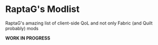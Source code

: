 # RaptaG's Modlist
RaptaG's amazing list of client-side QoL and not only Fabric (and Quilt probably) mods

**WORK IN PROGRESS**

